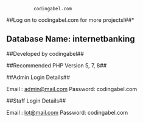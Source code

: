 

              codingabel.com

##Log on to codingabel.com for more projects!##*

## Database Name: internetbanking ##

##Developed by codingabel##

##Recommended PHP Version 5, 7, 8##


##Admin Login Details##

Email	: admin@mail.com
Password: codingabel.com


##Staff Login Details##

Email	: lot@mail.com
Password: codingabel.com


